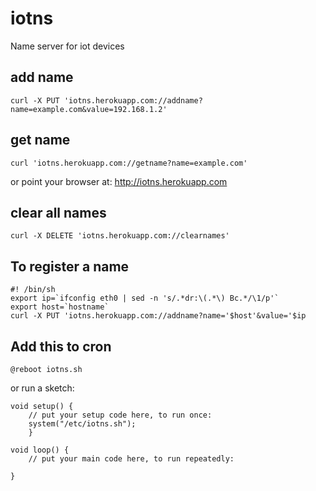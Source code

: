 iotns
=====

Name server for iot devices

add name
--------
    curl -X PUT 'iotns.herokuapp.com://addname?name=example.com&value=192.168.1.2'

get name
--------
    curl 'iotns.herokuapp.com://getname?name=example.com'
or point your browser at:
http://iotns.herokuapp.com

clear all names
---------------
    curl -X DELETE 'iotns.herokuapp.com://clearnames'

To register a name
------------------
    #! /bin/sh
    export ip=`ifconfig eth0 | sed -n 's/.*dr:\(.*\) Bc.*/\1/p'`
    export host=`hostname`
    curl -X PUT 'iotns.herokuapp.com://addname?name='$host'&value='$ip

Add this to cron
----------------
    @reboot iotns.sh
or run a sketch:

    void setup() {
        // put your setup code here, to run once:
        system("/etc/iotns.sh");
        }

    void loop() {
        // put your main code here, to run repeatedly:

    }
